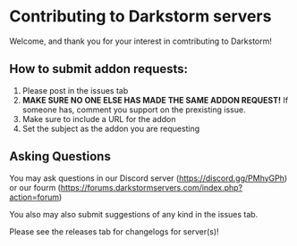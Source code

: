 # Contributing to Darkstorm servers

Welcome, and thank you for your interest in comtributing to Darkstorm!

## How to submit addon requests:

1. Please post in the issues tab
2. **MAKE SURE NO ONE ELSE HAS MADE THE SAME ADDON REQUEST!** If someone has, comment you support on the prexisting issue.
3. Make sure to include a URL for the addon
4. Set the subject as the addon you are requesting

## Asking Questions

You may ask questions in our Discord server (https://discord.gg/PMhyGPh) or our fourm (https://forums.darkstormservers.com/index.php?action=forum)

You also may also submit suggestions of any kind in the issues tab.

Please see the releases tab for changelogs for server(s)!
